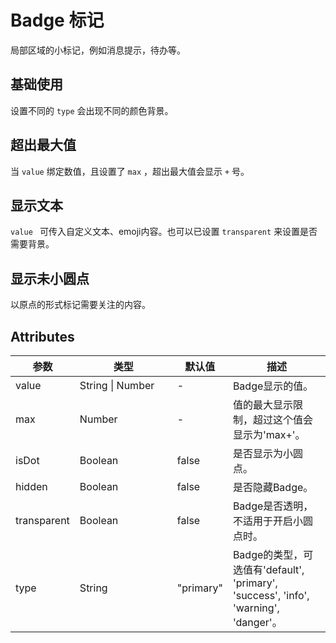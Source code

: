 <script setup>
import badgeBase from "./examples/badge/badge-base.vue"
import badgeMax from "./examples/badge/badge-max.vue"
import badgeCustom from "./examples/badge/badge-custom.vue"
import badgeDot from "./examples/badge/badge-dot.vue"
</script>

# Badge 标记

局部区域的小标记，例如消息提示，待办等。

## 基础使用

设置不同的 ```type``` 会出现不同的颜色背景。

<badgeBase />


## 超出最大值

当 ```value``` 绑定数值，且设置了 ```max``` ，超出最大值会显示 ```+``` 号。

<badgeMax />


## 显示文本

```value ``` 可传入自定义文本、emoji内容。也可以已设置 ```transparent``` 来设置是否需要背景。

<badgeCustom />


## 显示未小圆点

以原点的形式标记需要关注的内容。

<badgeDot />

## Attributes

<table style="width:100%; display:table;">
  <thead>
    <tr>
      <th>参数</th>
      <th width="140">类型</th>
      <th>默认值</th>
      <th>描述</th>
    </tr>
  </thead>
  <tbody>
    <tr>
      <td>value</td>
      <td>String | Number</td>
      <td>-</td>
      <td>Badge显示的值。</td>
    </tr>
    <tr>
      <td>max</td>
      <td>Number</td>
      <td>-</td>
      <td>值的最大显示限制，超过这个值会显示为'max+'。</td>
    </tr>
    <tr>
      <td>isDot</td>
      <td>Boolean</td>
      <td>false</td>
      <td>是否显示为小圆点。</td>
    </tr>
    <tr>
      <td>hidden</td>
      <td>Boolean</td>
      <td>false</td>
      <td>是否隐藏Badge。</td>
    </tr>
    <tr>
      <td>transparent</td>
      <td>Boolean</td>
      <td>false</td>
      <td>Badge是否透明，不适用于开启小圆点时。</td>
    </tr>
    <tr>
      <td>type</td>
      <td>String</td>
      <td>"primary"</td>
      <td>Badge的类型，可选值有'default', 'primary', 'success', 'info', 'warning', 'danger'。</td>
    </tr>
  </tbody>
</table>
